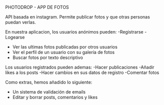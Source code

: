 PHOTODROP - APP DE FOTOS

API basada en instagram.
Permite publicar fotos y que otras personas puedan verlas.

En nuestra aplicacion, los usuarios anónimos pueden:
-Registrarse
-Logearse
- Ver las ultimas fotos publicadas por otros usuarios
- Ver el perfil de un usuario con su galería de fotos
- Buscar fotos por texto descriptivo

Los usuarios registrados pueden ademas:
-Hacer publicaciones
-Añadir likes a los posts
-Hacer cambios en sus datos de registro
-Comentar fotos

Como extras, hemos añadido lo siguiente:
- Un sistema de validación de emails
- Editar y borrar posts, comentarios y likes
